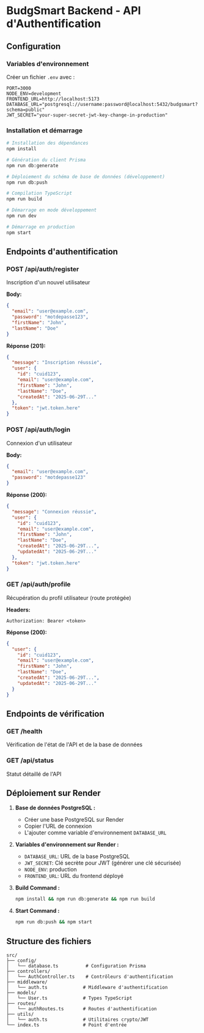 # BudgSmart Backend - API d'Authentification

## Configuration

### Variables d'environnement

Créer un fichier `.env` avec :

```env
PORT=3000
NODE_ENV=development
FRONTEND_URL=http://localhost:5173
DATABASE_URL="postgresql://username:password@localhost:5432/budgsmart?schema=public"
JWT_SECRET="your-super-secret-jwt-key-change-in-production"
```

### Installation et démarrage

```bash
# Installation des dépendances
npm install

# Génération du client Prisma
npm run db:generate

# Déploiement du schéma de base de données (développement)
npm run db:push

# Compilation TypeScript
npm run build

# Démarrage en mode développement
npm run dev

# Démarrage en production
npm start
```

## Endpoints d'authentification

### POST /api/auth/register
Inscription d'un nouvel utilisateur

**Body:**
```json
{
  "email": "user@example.com",
  "password": "motdepasse123",
  "firstName": "John",
  "lastName": "Doe"
}
```

**Réponse (201):**
```json
{
  "message": "Inscription réussie",
  "user": {
    "id": "cuid123",
    "email": "user@example.com",
    "firstName": "John",
    "lastName": "Doe",
    "createdAt": "2025-06-29T..."
  },
  "token": "jwt.token.here"
}
```

### POST /api/auth/login
Connexion d'un utilisateur

**Body:**
```json
{
  "email": "user@example.com",
  "password": "motdepasse123"
}
```

**Réponse (200):**
```json
{
  "message": "Connexion réussie",
  "user": {
    "id": "cuid123",
    "email": "user@example.com",
    "firstName": "John",
    "lastName": "Doe",
    "createdAt": "2025-06-29T...",
    "updatedAt": "2025-06-29T..."
  },
  "token": "jwt.token.here"
}
```

### GET /api/auth/profile
Récupération du profil utilisateur (route protégée)

**Headers:**
```
Authorization: Bearer <token>
```

**Réponse (200):**
```json
{
  "user": {
    "id": "cuid123",
    "email": "user@example.com",
    "firstName": "John",
    "lastName": "Doe",
    "createdAt": "2025-06-29T...",
    "updatedAt": "2025-06-29T..."
  }
}
```

## Endpoints de vérification

### GET /health
Vérification de l'état de l'API et de la base de données

### GET /api/status
Statut détaillé de l'API

## Déploiement sur Render

1. **Base de données PostgreSQL :**
   - Créer une base PostgreSQL sur Render
   - Copier l'URL de connexion
   - L'ajouter comme variable d'environnement `DATABASE_URL`

2. **Variables d'environnement sur Render :**
   - `DATABASE_URL`: URL de la base PostgreSQL
   - `JWT_SECRET`: Clé secrète pour JWT (générer une clé sécurisée)
   - `NODE_ENV`: production
   - `FRONTEND_URL`: URL du frontend déployé

3. **Build Command :**
   ```bash
   npm install && npm run db:generate && npm run build
   ```

4. **Start Command :**
   ```bash
   npm run db:push && npm start
   ```

## Structure des fichiers

```
src/
├── config/
│   └── database.ts          # Configuration Prisma
├── controllers/
│   └── AuthController.ts    # Contrôleurs d'authentification
├── middleware/
│   └── auth.ts             # Middleware d'authentification
├── models/
│   └── User.ts             # Types TypeScript
├── routes/
│   └── authRoutes.ts       # Routes d'authentification
├── utils/
│   └── auth.ts             # Utilitaires crypto/JWT
└── index.ts                # Point d'entrée
```
